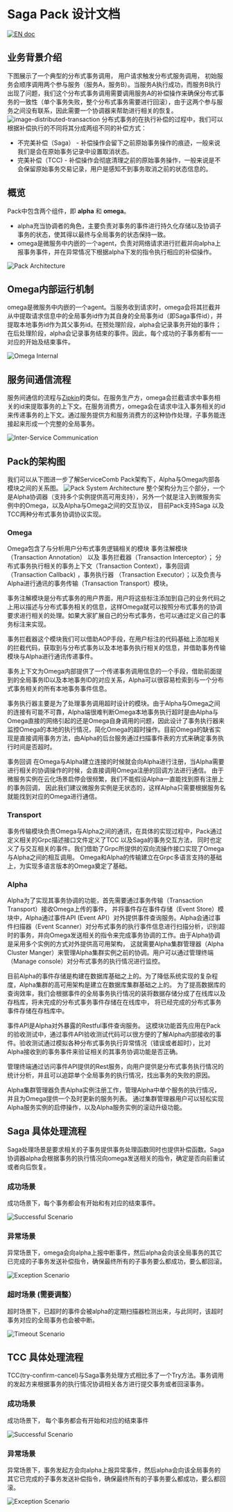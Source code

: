 # Saga Pack 设计文档
[![EN doc](https://img.shields.io/badge/document-English-blue.svg)](design.md)
## 业务背景介绍
下图展示了一个典型的分布式事务调用， 用户请求触发分布式服务调用， 初始服务会顺序调用两个参与服务（服务A，服务B）。当服务A执行成功，而服务B执行出现了问题，我们这个分布式事务调用需要调用服务A的补偿操作来确保分布式事务的一致性（单个事务失败，整个分布式事务需要进行回滚），由于这两个参与服务之间没有联系，因此需要一个协调器来帮助进行相关的恢复。
![image-distributed-transaction](static_files/image-distributed-transaction.png)
分布式事务的在执行补偿的过程中，我们可以根据补偿执行的不同将其分成两组不同的补偿方式：
* 不完美补偿（Saga） - 补偿操作会留下之前原始事务操作的痕迹，一般来说我们是会在原始事务记录中设置取消状态。
* 完美补偿（TCC) - 补偿操作会彻底清理之前的原始事务操作，一般来说是不会保留原始事务交易记录，用户是感知不到事务取消之前的状态信息的。

## 概览
Pack中包含两个组件，即 **alpha** 和 **omega**。
* alpha充当协调者的角色，主要负责对事务的事件进行持久化存储以及协调子事务的状态，使其得以最终与全局事务的状态保持一致。
* omega是微服务中内嵌的一个agent，负责对网络请求进行拦截并向alpha上报事务事件，并在异常情况下根据alpha下发的指令执行相应的补偿操作。

![Pack Architecture](static_files/pack.png)

## Omega内部运行机制
omega是微服务中内嵌的一个agent。当服务收到请求时，omega会将其拦截并从中提取请求信息中的全局事务id作为其自身的全局事务id（即Saga事件id），并提取本地事务id作为其父事务id。在预处理阶段，alpha会记录事务开始的事件；在后处理阶段，alpha会记录事务结束的事件。因此，每个成功的子事务都有一一对应的开始及结束事件。

![Omega Internal](static_files/omega_internal.png)

## <a name="comm"></a>服务间通信流程
服务间通信的流程与[Zipkin](https://github.com/openzipkin/zipkin)的类似。在服务生产方，omega会拦截请求中事务相关的id来提取事务的上下文。在服务消费方，omega会在请求中注入事务相关的id来传递事务的上下文。通过服务提供方和服务消费方的这种协作处理，子事务能连接起来形成一个完整的全局事务。

![Inter-Service Communication](static_files/inter-service_communication.png)

## Pack的架构图
我们可以从下图进一步了解ServiceComb Pack架构下，Alpha与Omega内部各模块之间的关系图。
![Pack System Architecture](static_files/image-pack-system-archecture.png)
整个架构分为三个部分，一个是Alpha协调器（支持多个实例提供高可用支持），另外一个就是注入到微服务实例中的Omega，以及Alpha与Omega之间的交互协议， 目前Pack支持Saga 以及TCC两种分布式事务协调协议实现。

### Omega
Omega包含了与分析用户分布式事务逻辑相关的模块 事务注解模块（Transaction Annotation） 以及 事务拦截器（Transaction Interceptor）； 分布式事务执行相关的事务上下文（Transaction Context），事务回调（Transaction Callback) ，事务执行器 （Transaction Executor）；以及负责与Alpha进行通讯的事务传输（Transaction Transport）模块。

事务注解模块是分布式事务的用户界面，用户将这些标注添加到自己的业务代码之上用以描述与分布式事务相关的信息，这样Omega就可以按照分布式事务的协调要求进行相关的处理。如果大家扩展自己的分布式事务，也可以通过定义自己的事务标注来实现。

事务拦截器这个模块我们可以借助AOP手段，在用户标注的代码基础上添加相关的拦截代码，获取到与分布式事务以及本地事务执行相关的信息，并借助事务传输模块与Alpha进行通讯传递事件。

事务上下文为Omega内部提供了一个传递事务调用信息的一个手段，借助前面提到的全局事务ID以及本地事务ID的对应关系，Alpha可以很容易检索到与一个分布式事务相关的所有本地事务事件信息。

事务执行器主要是为了处理事务调用超时设计的模块。由于Alpha与Omega之间的连接有可能不可靠，Alpha端很难判断Omega本地事务执行超时是由Alpha与Omega直接的网络引起的还是Omega自身调用的问题，因此设计了事务执行器来监控Omega的本地的执行情况，简化Omega的超时操作。目前Omega的缺省实现是直接调用事务方法，由Alpha的后台服务通过扫描事件表的方式来确定事务执行时间是否超时。

事务回调 在Omega与Alpha建立连接的时候就会向Alpha进行注册，当Alpha需要进行相关的协调操作的时候，会直接调用Omega注册的回调方法进行通信。 由于微服务实例在云化场景启停会很频繁，我们不能假设Alpha一直能找到原有注册上的事务回调， 因此我们建议微服务实例是无状态的，这样Alpha只需要根据服务名就能找到对应的Omega进行通信。

### Transport

事务传输模块负责Omega与Alpha之间的通讯，在具体的实现过程中，Pack通过定义相关的Grpc描述接口文件定义了TCC 以及Saga的事务交互方法， 同时也定义了与交互相关的事件。我们借助了Grpc所提供的双向流操作接口实现了Omega与Alpha之间的相互调用。 Omega和Alpha的传输建立在Grpc多语言支持的基础上，为实现多语言版本的Omega奠定了基础。

### Alpha

Alpha为了实现其事务协调的功能，首先需要通过事务传输（Transaction Transport）接收Omega上传的事件， 并将事件存在事件存储（Event Store）模块中，Alpha通过事件API (Event API）对外提供事件查询服务。Alpha会通过事件扫描器（Event Scanner）对分布式事务的执行事件信息进行扫描分析，识别超时的事务，并向Omega发送相关的指令来完成事务协调的工作。由于Alpha协调是采用多个实例的方式对外提供高可用架构， 这就需要Alpha集群管理器（Alpha Cluster Manger）来管理Alpha集群实例之前的协调。用户可以通过管理终端（Manage console）对分布式事务的执行情况进行监控。

目前Alpha的事件存储是构建在数据库基础之上的。为了降低系统实现的复杂程度，Alpha集群的高可用架构是建立在数据库集群基础之上的。 为了提高数据库的查询效率，我们会根据事件的全局事务执行情况的装将数据存储分成了在线库以及存档库，将未完成的分布式事务事件存储在在线库中， 将已经完成的分布式事务事件存储在存档库中。

事件API是Alpha对外暴露的Restful事件查询服务。 这模块功能首先应用在Pack的验收测试中，通过事件API验收测试代码可以很方便的了解Alpha内部接收的事件。验收测试通过模拟各种分布式事务执行异常情况（错误或者超时），比对Alpha接收到的事务事件来验证相关的其事务协调功能是否正确。

管理终端通过访问事件API提供的Rest服务，向用户提供是分布式事务执行情况的统计分析，并且可以追踪单个全局事务的执行情况，找出事务的失败的原因。

Alpha集群管理器负责Alpha实例注册工作，管理Alpha中单个服务的执行情况， 并且为Omega提供一个及时更新的服务列表。 通过集群管理器用户可以轻松实现Alpha服务实例的启停操作，以及Alpha服务实例的滚动升级功能。

## Saga 具体处理流程
Saga处理场景是要求相关的子事务提供事务处理函数同时也提供补偿函数。Saga协调器alpha会根据事务的执行情况向omega发送相关的指令，确定是否向前重试或者向后恢复。
### 成功场景
成功场景下，每个事务都会有开始和有对应的结束事件。

![Successful Scenario](static_files/successful_scenario.png)

### 异常场景
异常场景下，omega会向alpha上报中断事件，然后alpha会向该全局事务的其它已完成的子事务发送补偿指令，确保最终所有的子事务要么都成功，要么都回滚。

![Exception Scenario](static_files/exception_scenario.png)

### 超时场景 (需要调整）
超时场景下，已超时的事件会被alpha的定期扫描器检测出来，与此同时，该超时事务对应的全局事务也会被中断。

![Timeout Scenario](static_files/timeout_scenario.png)

## TCC 具体处理流程
TCC(try-confirm-cancel)与Saga事务处理方式相比多了一个Try方法。事务调用的发起方来根据事务的执行情况协调相关各方进行提交事务或者回滚事务。
### 成功场景
成功场景下， 每个事务都会有开始和对应的结束事件

![Successful Scenario](static_files/successful_scenario_TCC.png)

### 异常场景
异常场景下，事务发起方会向alpha上报异常事件，然后alpha会向该全局事务的其它已完成的子事务发送补偿指令，确保最终所有的子事务要么都成功，要么都回滚。

![Exception Scenario](static_files/exception_scenario_TCC.png)
